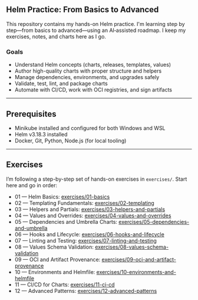 ## Helm Practice: From Basics to Advanced

This repository contains my hands-on Helm practice. I'm learning step by step—from basics to advanced—using an AI‑assisted roadmap. I keep my exercises, notes, and charts here as I go.

### Goals
- Understand Helm concepts (charts, releases, templates, values)
- Author high-quality charts with proper structure and helpers
- Manage dependencies, environments, and upgrades safely
- Validate, test, lint, and package charts
- Automate with CI/CD, work with OCI registries, and sign artifacts

---

## Prerequisites
- Minikube installed and configured for both Windows and WSL
- Helm v3.18.3 installed
- Docker, Git, Python, Node.js (for local tooling)

---

## Exercises
I’m following a step-by-step set of hands-on exercises in `exercises/`. Start here and go in order:

- 01 — Helm Basics: [exercises/01-basics](exercises/01-basics/)
- 02 — Templating Fundamentals: [exercises/02-templating](exercises/02-templating/)
- 03 — Helpers and Partials: [exercises/03-helpers-and-partials](exercises/03-helpers-and-partials/)
- 04 — Values and Overrides: [exercises/04-values-and-overrides](exercises/04-values-and-overrides/)
- 05 — Dependencies and Umbrella Charts: [exercises/05-dependencies-and-umbrella](exercises/05-dependencies-and-umbrella/)
- 06 — Hooks and Lifecycle: [exercises/06-hooks-and-lifecycle](exercises/06-hooks-and-lifecycle/)
- 07 — Linting and Testing: [exercises/07-linting-and-testing](exercises/07-linting-and-testing/)
- 08 — Values Schema Validation: [exercises/08-values-schema-validation](exercises/08-values-schema-validation/)
- 09 — OCI and Artifact Provenance: [exercises/09-oci-and-artifact-provenance](exercises/09-oci-and-artifact-provenance/)
- 10 — Environments and Helmfile: [exercises/10-environments-and-helmfile](exercises/10-environments-and-helmfile/)
- 11 — CI/CD for Charts: [exercises/11-ci-cd](exercises/11-ci-cd/)
- 12 — Advanced Patterns: [exercises/12-advanced-patterns](exercises/12-advanced-patterns/)
